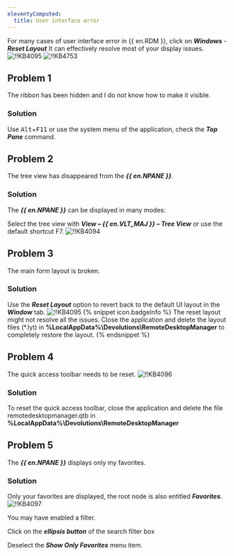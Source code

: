```yaml
---
eleventyComputed:
  title: User interface error
---
```

For many cases of user interface error in {{ en.RDM }}, click on ***Windows*** - ***Reset Layout*** It can effectively resolve most of your display issues.
![!!KB4095](https://cdnweb.devolutions.net/docs/docs_en_kb_KB4095.png)
![!!KB4753](https://cdnweb.devolutions.net/docs/docs_en_kb_KB4753.png)
## Problem 1
The ribbon has been hidden and I do not know how to make it visible.
### Solution
Use <kbd>Alt</kbd>+<kbd>F11</kbd> or use the system menu of the application, check the ***Top Pane*** command.
## Problem 2
The tree view has disappeared from the ***{{ en.NPANE }}***.
### Solution
The ***{{ en.NPANE }}*** can be displayed in many modes:

Select the tree view with ***View – {{ en.VLT_MAJ }} – Tree View*** or use the default shortcut F7.
![!!KB4094](https://cdnweb.devolutions.net/docs/docs_en_kb_KB4094.png)
## Problem 3
The main form layout is broken.
### Solution
Use the ***Reset Layout*** option to revert back to the default UI layout in the ***Window*** tab.
![!!KB4095](https://cdnweb.devolutions.net/docs/docs_en_kb_KB4095.png)
{% snippet icon.badgeInfo %}
The reset layout might not resolve all the issues. Close the application and delete the layout files (*.lyt) in **%LocalAppData%\Devolutions\RemoteDesktopManager** to completely restore the layout.
{% endsnippet %}

## Problem 4
The quick access toolbar needs to be reset.
![!!KB4096](https://cdnweb.devolutions.net/docs/docs_en_kb_KB4096.png)
### Solution
To reset the quick access toolbar, close the application and delete the file remotedesktopmanager.qtb in **%LocalAppData%\Devolutions\RemoteDesktopManager**
## Problem 5
The ***{{ en.NPANE }}*** displays only my favorites.
### Solution
Only your favorites are displayed, the root node is also entitled ***Favorites***.
![!!KB4097](https://cdnweb.devolutions.net/docs/docs_en_kb_KB4097.png)

You may have enabled a filter.

Click on the ***ellipsis button*** of the search filter box

Deselect the ***Show Only Favorites*** menu item.
